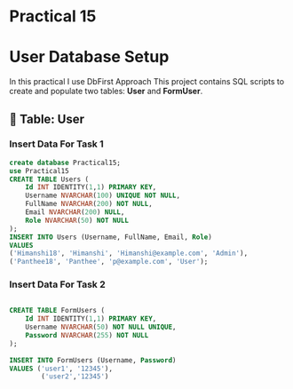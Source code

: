 # Practical 15
# User Database Setup
In this practical I use DbFirst Approach
This project contains SQL scripts to create and populate two tables: **User** and **FormUser**.

## 📌 Table: User

### **Insert Data For Task 1**
```sql
create database Practical15;
use Practical15
CREATE TABLE Users (
    Id INT IDENTITY(1,1) PRIMARY KEY,
    Username NVARCHAR(100) UNIQUE NOT NULL,
    FullName NVARCHAR(200) NOT NULL,
    Email NVARCHAR(200) NULL,
    Role NVARCHAR(50) NOT NULL
);
INSERT INTO Users (Username, FullName, Email, Role)
VALUES 
('Himanshi18', 'Himanshi', 'Himanshi@example.com', 'Admin'),
('Panthee18', 'Panthee', 'p@example.com', 'User');
```
### **Insert Data For Task 2**
```sql

CREATE TABLE FormUsers (
    Id INT IDENTITY(1,1) PRIMARY KEY,
    Username NVARCHAR(50) NOT NULL UNIQUE,
    Password NVARCHAR(255) NOT NULL
);
	
INSERT INTO FormUsers (Username, Password)
VALUES ('user1', '12345'),
		('user2','12345')

```

